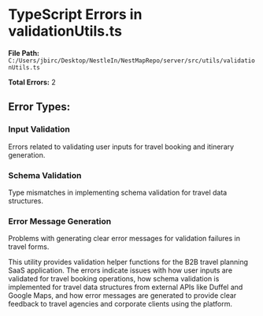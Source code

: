 # TypeScript Errors in validationUtils.ts

**File Path:** `C:/Users/jbirc/Desktop/NestleIn/NestMapRepo/server/src/utils/validationUtils.ts`

**Total Errors:** 2

## Error Types:

### Input Validation
Errors related to validating user inputs for travel booking and itinerary generation.

### Schema Validation
Type mismatches in implementing schema validation for travel data structures.

### Error Message Generation
Problems with generating clear error messages for validation failures in travel forms.

This utility provides validation helper functions for the B2B travel planning SaaS application. The errors indicate issues with how user inputs are validated for travel booking operations, how schema validation is implemented for travel data structures from external APIs like Duffel and Google Maps, and how error messages are generated to provide clear feedback to travel agencies and corporate clients using the platform.
